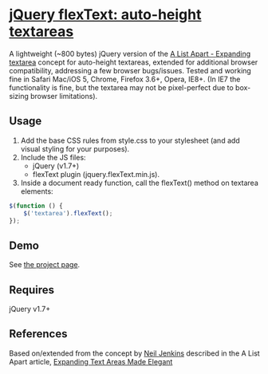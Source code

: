 # [jQuery flexText: auto-height textareas](http://alexdunphy.github.com/flexText/)

A lightweight (~800 bytes) jQuery version of the [A List Apart - Expanding textarea](http://www.alistapart.com/articles/expanding-text-areas-made-elegant/) concept for auto-height textareas, extended for additional browser compatibility, addressing a few browser bugs/issues. Tested and working fine in Safari Mac/iOS 5, Chrome, Firefox 3.6+, Opera, IE8+. (In IE7 the functionality is fine, but the textarea may not be pixel-perfect due to box-sizing browser limitations).


## Usage

1. Add the base CSS rules from style.css to your stylesheet (and add visual styling for your purposes).
2. Include the JS files:
	* jQuery (v1.7+)
	* flexText plugin (jquery.flexText.min.js).
3. Inside a document ready function, call the flexText() method on textarea elements:

````javascript
$(function () {
	$('textarea').flexText();
});
````

## Demo

See [the project page](http://alexdunphy.github.com/flexText/).

## Requires

jQuery v1.7+

## References

Based on/extended from the concept by [Neil Jenkins](http://nmjenkins.com/) described in the A List Apart article, [Expanding Text Areas Made Elegant](http://www.alistapart.com/articles/expanding-text-areas-made-elegant/)
